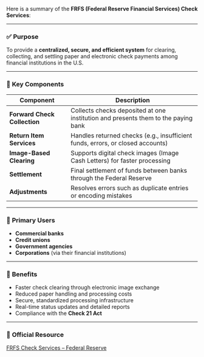 Here is a summary of the **FRFS (Federal Reserve Financial Services) Check Services**:

---

### ✅ **Purpose**

To provide a **centralized, secure, and efficient system** for clearing, collecting, and settling paper and electronic check payments among financial institutions in the U.S.

---

### 🧩 **Key Components**

| **Component**                | **Description**                                                                   |
| ---------------------------- | --------------------------------------------------------------------------------- |
| **Forward Check Collection** | Collects checks deposited at one institution and presents them to the paying bank |
| **Return Item Services**     | Handles returned checks (e.g., insufficient funds, errors, or closed accounts)    |
| **Image-Based Clearing**     | Supports digital check images (Image Cash Letters) for faster processing          |
| **Settlement**               | Final settlement of funds between banks through the Federal Reserve               |
| **Adjustments**              | Resolves errors such as duplicate entries or encoding mistakes                    |

---

### 👥 **Primary Users**

* **Commercial banks**
* **Credit unions**
* **Government agencies**
* **Corporations** (via their financial institutions)

---

### 🌟 **Benefits**

* Faster check clearing through electronic image exchange
* Reduced paper handling and processing costs
* Secure, standardized processing infrastructure
* Real-time status updates and detailed reports
* Compliance with the **Check 21 Act**

---

### 🔗 **Official Resource**

[FRFS Check Services – Federal Reserve](https://www.frbservices.org/financial-services/check/index.html)

 

